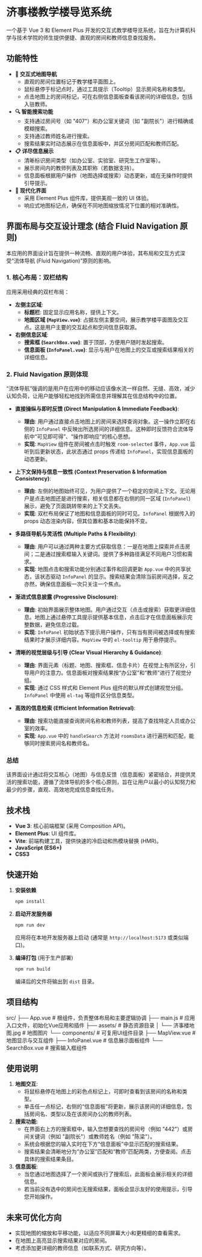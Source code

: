 # 济事楼教学楼导览系统

一个基于 Vue 3 和 Element Plus 开发的交互式教学楼导览系统，旨在为计算机科学与技术学院的师生提供便捷、直观的房间和教师信息查找服务。

## 功能特性

-   **📍 交互式地图导航**
    -   直观的房间位置标记于教学楼平面图上。
    -   鼠标悬停于标记点时，通过工具提示（Tooltip）显示房间名称和类型。
    -   点击地图上的房间标记，可在右侧信息面板查看该房间的详细信息，包括入驻教师。
-   **🔍 智能搜索功能**
    -   支持通过房间号（如 "407"）和办公室关键词（如 "副院长"）进行精确或模糊搜索。
    -   支持通过教师姓名进行搜索。
    -   搜索结果实时动态展示在信息面板中，并区分房间匹配和教师匹配。
-   **📋 详尽信息展示**
    -   清晰标识房间类型（如办公室、实验室、研究生工作室等）。
    -   展示房间内的教师列表及其职称（若数据支持）。
    -   信息面板根据用户操作（地图选择或搜索）动态更新，或在无操作时提供引导提示。
-   **🎨 现代化界面**
    -   采用 Element Plus 组件库，提供美观一致的 UI 体验。
    -   响应式地图标记点，确保在不同地图缩放情况下位置的相对准确性。

## 界面布局与交互设计理念 (结合 Fluid Navigation 原则)

本应用的界面设计旨在提供一种流畅、直观的用户体验，其布局和交互方式深受“流体导航 (Fluid Navigation)”原则的影响。

### 1. 核心布局：双栏结构

应用采用经典的双栏布局：

* **左侧主区域**:
    * **标题栏**: 固定显示应用名称，提供上下文。
    * **地图区域 (`MapView.vue`)**: 占据左侧主要空间，展示教学楼平面图及交互点。这是用户主要的交互起点和空间信息获取源。
* **右侧信息区域**:
    * **搜索框 (`SearchBox.vue`)**: 置于顶部，方便用户随时发起搜索。
    * **信息面板 (`InfoPanel.vue`)**: 显示与用户在地图上的交互或搜索结果相关的详细信息。

### 2. Fluid Navigation 原则体现

“流体导航”强调的是用户在应用中的移动应该像水流一样自然、无缝、高效，减少认知负荷，让用户能够轻松地找到所需信息并理解其在信息结构中的位置。

* **直接操纵与即时反馈 (Direct Manipulation & Immediate Feedback)**:
    * **理由**: 用户通过直接点击地图上的房间来选择查询对象。这一操作立即在右侧的 `InfoPanel` 中反映出所选房间的详细信息。这种即时反馈符合流体导航中“可见即可得”、“操作即响应”的核心思想。
    * **实现**: `MapView` 组件在房间被点击时触发 `room-selected` 事件，`App.vue` 监听到后更新状态，此状态通过 props 传递给 `InfoPanel`，实现信息面板的动态更新。

* **上下文保持与信息一致性 (Context Preservation & Information Consistency)**:
    * **理由**: 左侧的地图始终可见，为用户提供了一个稳定的空间上下文。无论用户是点击地图还是进行搜索，相关信息都在右侧的同一区域 (`InfoPanel`) 展示，避免了页面跳转带来的上下文丢失。
    * **实现**: 双栏布局保证了地图和信息面板的同时可见。`InfoPanel` 根据传入的 props 动态渲染内容，但其位置和基本功能保持不变。

* **多路径导航与灵活性 (Multiple Paths & Flexibility)**:
    * **理由**: 用户可以通过两种主要方式获取信息：一是在地图上探索并点击房间；二是通过搜索框输入关键词。提供了多种路径满足不同用户习惯和需求。
    * **实现**: 地图点击和搜索功能分别通过事件和回调更新 `App.vue` 中的共享状态，该状态驱动 `InfoPanel` 的显示。搜索结果会清除当前房间选择，反之亦然，确保信息面板一次只关注一个焦点。

* **渐进式信息披露 (Progressive Disclosure)**:
    * **理由**: 初始界面展示整体地图。用户通过交互（点击或搜索）获取更详细信息。地图上通过悬停工具提示提供基本信息，点击后才在信息面板展示完整数据，避免信息过载。
    * **实现**: `InfoPanel` 初始状态下提示用户操作，只有当有房间被选择或有搜索结果时才展示详细内容。`MapView` 中的 `el-tooltip` 用于悬停提示。

* **清晰的视觉层级与引导 (Clear Visual Hierarchy & Guidance)**:
    * **理由**: 界面元素（标题、地图、搜索框、信息卡片）在视觉上有所区分，引导用户的注意力。信息面板对搜索结果按“办公室”和“教师”进行了视觉分组。
    * **实现**: 通过 CSS 样式和 Element Plus 组件的默认样式创建视觉分组。`InfoPanel` 中使用 `el-tag` 等组件区分信息类型。

* **高效的信息检索 (Efficient Information Retrieval)**:
    * **理由**: 搜索功能直接查询房间名称和教师列表，提高了查找特定人员或办公室的效率。
    * **实现**: `App.vue` 中的 `handleSearch` 方法对 `roomsData` 进行遍历和匹配，能够同时搜索房间名和教师名。

### 总结

该界面设计通过将交互核心（地图）与信息反馈（信息面板）紧密结合，并提供灵活的搜索功能，遵循了流体导航的多个核心原则，旨在让用户以最小的认知努力和最少的步骤，直观、高效地完成信息查找任务。

## 技术栈

-   **Vue 3**: 核心前端框架 (采用 Composition API)。
-   **Element Plus**: UI 组件库。
-   **Vite**: 前端构建工具，提供快速的冷启动和热模块替换 (HMR)。
-   **JavaScript (ES6+)**
-   **CSS3**

## 快速开始
1.  **安装依赖**
    ```bash
    npm install
    ```

2.  **启动开发服务器**
    ```bash
    npm run dev
    ```
    应用将在本地开发服务器上启动 (通常是 `http://localhost:5173` 或类似端口)。

3.  **编译打包** (用于生产部署)
    ```bash
    npm run build
    ```
    编译后的文件将输出到 `dist` 目录。

## 项目结构
src/
├── App.vue            # 根组件，负责整体布局和主要逻辑协调 
├── main.js            # 应用入口文件，初始化Vue应用和插件
├── assets/            # 静态资源目录
│   └── 济事楼地图.jpg   # 地图图片
└── components/        # 可复用UI组件目录
    ├── MapView.vue    # 地图显示与交互组件
    ├── InfoPanel.vue  # 信息展示面板组件
    └── SearchBox.vue  # 搜索输入框组件


## 使用说明

1.  **地图交互**:
    * 将鼠标悬停在地图上的彩色点标记上，可即时查看到该房间的名称和类型。
    * 单击任一点标记，右侧的“信息面板”将更新，展示该房间的详细信息，包括房间名、类型以及在该房间办公的教师列表。
2.  **搜索功能**:
    * 在界面右上方的搜索框中，输入您想要查找的房间号（例如 "442"）或房间关键词（例如 "副院长"）或教师姓名（例如 "陈梁"）。
    * 系统会根据您的输入实时在下方“信息面板”中显示匹配的搜索结果。
    * 搜索结果会清晰地分为“办公室”匹配和“教师”匹配两类，方便查阅。点击具体的搜索结果条目。
3.  **信息面板**:
    * 当您通过地图选择了一个房间或执行了搜索后，此面板会展示相关的详细信息。
    * 若当前没有选中的房间也无搜索结果，面板会显示友好的使用提示，引导您开始操作。
    
## 未来可优化方向

* 实现地图的缩放和平移功能，以适应不同屏幕大小和更精细的查看需求。
* 在地图上高亮显示搜索结果对应的房间。
* 考虑添加更详细的教师信息（如联系方式、研究方向等）。
